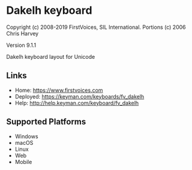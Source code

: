 Dakelh keyboard
======================

Copyright (c) 2008-2019 FirstVoices, SIL International. Portions (c) 2006 Chris Harvey

Version 9.1.1

Dakelh keyboard layout for Unicode

Links
-----

 * Home:     <https://www.firstvoices.com>
 * Deployed: <https://keyman.com/keyboards/fv_dakelh>
 * Help:     <http://help.keyman.com/keyboard/fv_dakelh>
 
Supported Platforms
-------------------

 * Windows
 * macOS
 * Linux
 * Web
 * Mobile

